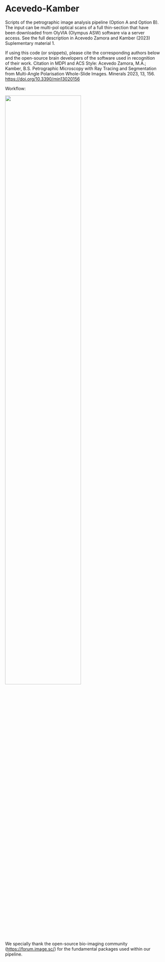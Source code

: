 # Acevedo-Kamber
Scripts of the petrographic image analysis pipeline (Option A and Option B). The input can be multi-pol optical scans of a full thin-section that have been downloaded from OlyVIA (Olympus ASW) software via a server access. See the full description in Acevedo Zamora and Kamber (2023) Suplementary material 1. 

If using this code (or snippets), please cite the corresponding authors below and the open-source brain developers of the software used in recognition of their work. Citation in MDPI and ACS Style:
Acevedo Zamora, M.A.; Kamber, B.S. Petrographic Microscopy with Ray Tracing and Segmentation from Multi-Angle Polarisation Whole-Slide Images. Minerals 2023, 13, 156. https://doi.org/10.3390/min13020156 

Workflow:


<img src="https://user-images.githubusercontent.com/61703106/213952990-e21d25d1-d3eb-430f-8b87-fbffcbb44cd5.jpg" width=70% height=70%>

We specially thank the open-source bio-imaging community (https://forum.image.sc/) for the fundamental packages used within our pipeline. 
